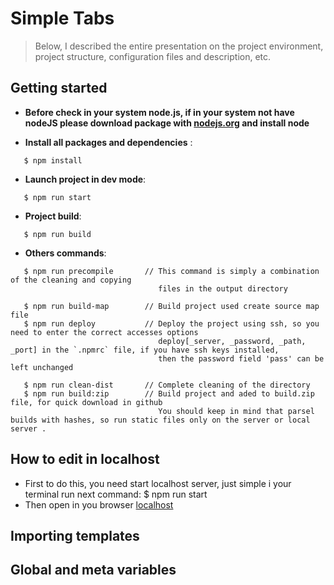 # Simple Tabs

> Below, I described the entire presentation on the project environment, project structure, configuration files and description, etc.

## Getting started

- **Before check in your system node.js, if in your system not have nodeJS please download package with [nodejs.org](https://nodejs.org/en/) and install node**

- **Install all packages and dependencies** :

```
   $ npm install
```

- **Launch project in dev mode**:

```
   $ npm run start
```

- **Project build**:

```
   $ npm run build
```

- **Others commands**:

```
   $ npm run precompile       // This command is simply a combination of the cleaning and copying
                                 files in the output directory

   $ npm run build-map        // Build project used create source map file
   $ npm run deploy           // Deploy the project using ssh, so you need to enter the correct accesses options
                                 deploy[_server, _password, _path, _port] in the `.npmrc` file, if you have ssh keys installed,
                                 then the password field 'pass' can be left unchanged

   $ npm run clean-dist       // Complete cleaning of the directory
   $ npm run build:zip        // Build project and aded to build.zip file, for quick download in github
                                 You should keep in mind that parsel builds with hashes, so run static files only on the server or local server .
```

## How to edit in localhost

- First to do this, you need start localhost server, just simple i your terminal run next command:
  $ npm run start
- Then open in you browser [localhost](http://localhost:1234/)

## Importing templates

## Global and meta variables
